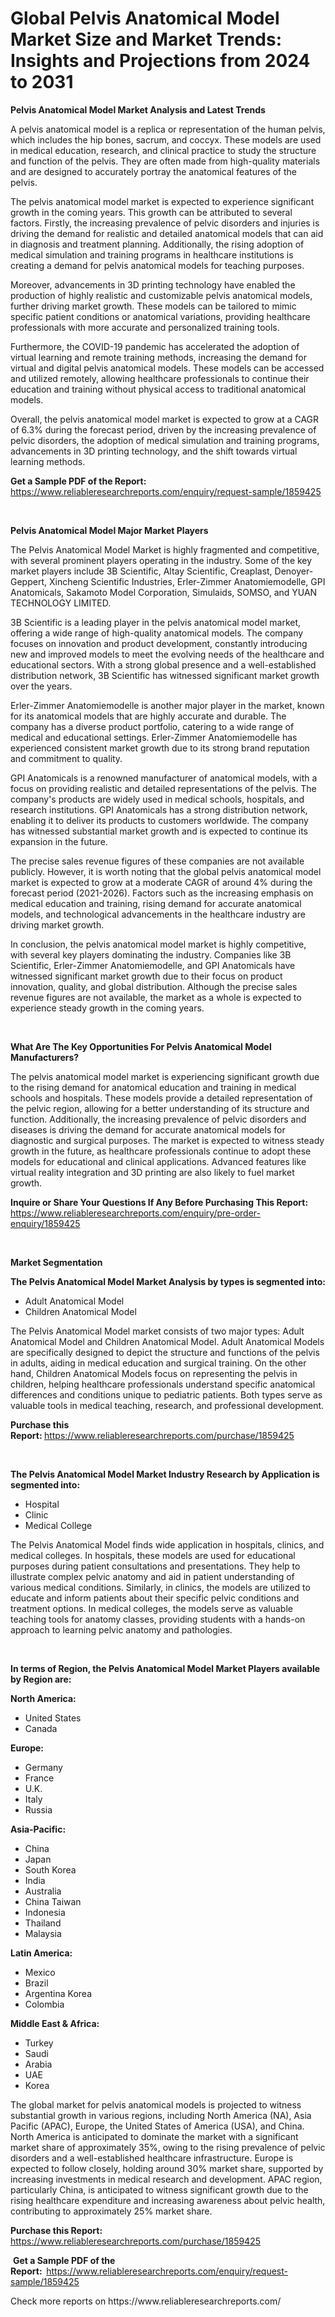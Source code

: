 <p><h1>Global Pelvis Anatomical Model Market Size and Market Trends: Insights and Projections from 2024 to 2031</h1></p><p><strong>Pelvis Anatomical Model Market Analysis and Latest Trends</strong></p>
<p><p>A pelvis anatomical model is a replica or representation of the human pelvis, which includes the hip bones, sacrum, and coccyx. These models are used in medical education, research, and clinical practice to study the structure and function of the pelvis. They are often made from high-quality materials and are designed to accurately portray the anatomical features of the pelvis.</p><p>The pelvis anatomical model market is expected to experience significant growth in the coming years. This growth can be attributed to several factors. Firstly, the increasing prevalence of pelvic disorders and injuries is driving the demand for realistic and detailed anatomical models that can aid in diagnosis and treatment planning. Additionally, the rising adoption of medical simulation and training programs in healthcare institutions is creating a demand for pelvis anatomical models for teaching purposes.</p><p>Moreover, advancements in 3D printing technology have enabled the production of highly realistic and customizable pelvis anatomical models, further driving market growth. These models can be tailored to mimic specific patient conditions or anatomical variations, providing healthcare professionals with more accurate and personalized training tools.</p><p>Furthermore, the COVID-19 pandemic has accelerated the adoption of virtual learning and remote training methods, increasing the demand for virtual and digital pelvis anatomical models. These models can be accessed and utilized remotely, allowing healthcare professionals to continue their education and training without physical access to traditional anatomical models.</p><p>Overall, the pelvis anatomical model market is expected to grow at a CAGR of 6.3% during the forecast period, driven by the increasing prevalence of pelvic disorders, the adoption of medical simulation and training programs, advancements in 3D printing technology, and the shift towards virtual learning methods.</p></p>
<p><strong>Get a Sample PDF of the Report:&nbsp;</strong> <a href="https://www.reliableresearchreports.com/enquiry/request-sample/1859425">https://www.reliableresearchreports.com/enquiry/request-sample/1859425</a></p>
<p>&nbsp;</p>
<p><strong>Pelvis Anatomical Model Major Market Players</strong></p>
<p><p>The Pelvis Anatomical Model Market is highly fragmented and competitive, with several prominent players operating in the industry. Some of the key market players include 3B Scientific, Altay Scientific, Creaplast, Denoyer-Geppert, Xincheng Scientific Industries, Erler-Zimmer Anatomiemodelle, GPI Anatomicals, Sakamoto Model Corporation, Simulaids, SOMSO, and YUAN TECHNOLOGY LIMITED.</p><p>3B Scientific is a leading player in the pelvis anatomical model market, offering a wide range of high-quality anatomical models. The company focuses on innovation and product development, constantly introducing new and improved models to meet the evolving needs of the healthcare and educational sectors. With a strong global presence and a well-established distribution network, 3B Scientific has witnessed significant market growth over the years.</p><p>Erler-Zimmer Anatomiemodelle is another major player in the market, known for its anatomical models that are highly accurate and durable. The company has a diverse product portfolio, catering to a wide range of medical and educational settings. Erler-Zimmer Anatomiemodelle has experienced consistent market growth due to its strong brand reputation and commitment to quality.</p><p>GPI Anatomicals is a renowned manufacturer of anatomical models, with a focus on providing realistic and detailed representations of the pelvis. The company's products are widely used in medical schools, hospitals, and research institutions. GPI Anatomicals has a strong distribution network, enabling it to deliver its products to customers worldwide. The company has witnessed substantial market growth and is expected to continue its expansion in the future.</p><p>The precise sales revenue figures of these companies are not available publicly. However, it is worth noting that the global pelvis anatomical model market is expected to grow at a moderate CAGR of around 4% during the forecast period (2021-2026). Factors such as the increasing emphasis on medical education and training, rising demand for accurate anatomical models, and technological advancements in the healthcare industry are driving market growth.</p><p>In conclusion, the pelvis anatomical model market is highly competitive, with several key players dominating the industry. Companies like 3B Scientific, Erler-Zimmer Anatomiemodelle, and GPI Anatomicals have witnessed significant market growth due to their focus on product innovation, quality, and global distribution. Although the precise sales revenue figures are not available, the market as a whole is expected to experience steady growth in the coming years.</p></p>
<p>&nbsp;</p>
<p><strong>What Are The Key Opportunities For Pelvis Anatomical Model Manufacturers?</strong></p>
<p><p>The pelvis anatomical model market is experiencing significant growth due to the rising demand for anatomical education and training in medical schools and hospitals. These models provide a detailed representation of the pelvic region, allowing for a better understanding of its structure and function. Additionally, the increasing prevalence of pelvic disorders and diseases is driving the demand for accurate anatomical models for diagnostic and surgical purposes. The market is expected to witness steady growth in the future, as healthcare professionals continue to adopt these models for educational and clinical applications. Advanced features like virtual reality integration and 3D printing are also likely to fuel market growth.</p></p>
<p><strong>Inquire or Share Your Questions If Any Before Purchasing This Report:</strong> <a href="https://www.reliableresearchreports.com/enquiry/pre-order-enquiry/1859425">https://www.reliableresearchreports.com/enquiry/pre-order-enquiry/1859425</a></p>
<p>&nbsp;</p>
<p><strong>Market Segmentation</strong></p>
<p><strong>The Pelvis Anatomical Model Market Analysis by types is segmented into:</strong></p>
<p><ul><li>Adult Anatomical Model</li><li>Children Anatomical Model</li></ul></p>
<p><p>The Pelvis Anatomical Model market consists of two major types: Adult Anatomical Model and Children Anatomical Model. Adult Anatomical Models are specifically designed to depict the structure and functions of the pelvis in adults, aiding in medical education and surgical training. On the other hand, Children Anatomical Models focus on representing the pelvis in children, helping healthcare professionals understand specific anatomical differences and conditions unique to pediatric patients. Both types serve as valuable tools in medical teaching, research, and professional development.</p></p>
<p><strong>Purchase this Report:&nbsp;</strong><a href="https://www.reliableresearchreports.com/purchase/1859425">https://www.reliableresearchreports.com/purchase/1859425</a></p>
<p>&nbsp;</p>
<p><strong>The Pelvis Anatomical Model Market Industry Research by Application is segmented into:</strong></p>
<p><ul><li>Hospital</li><li>Clinic</li><li>Medical College</li></ul></p>
<p><p>The Pelvis Anatomical Model finds wide application in hospitals, clinics, and medical colleges. In hospitals, these models are used for educational purposes during patient consultations and presentations. They help to illustrate complex pelvic anatomy and aid in patient understanding of various medical conditions. Similarly, in clinics, the models are utilized to educate and inform patients about their specific pelvic conditions and treatment options. In medical colleges, the models serve as valuable teaching tools for anatomy classes, providing students with a hands-on approach to learning pelvic anatomy and pathologies.</p></p>
<p>&nbsp;</p>
<p><strong>In terms of Region, the Pelvis Anatomical Model Market Players available by Region are:</strong></p>
<p>
    <p> <strong> North America: </strong>
        <ul>
            <li>United States</li>
            <li>Canada</li>
        </ul>
        </p> 
    <p> <strong> Europe: </strong>
        <ul>
            <li>Germany</li>
            <li>France</li>
            <li>U.K.</li>
            <li>Italy</li>
            <li>Russia</li>
        </ul>
        </p> 
    <p> <strong> Asia-Pacific: </strong>
        <ul>
            <li>China</li>
            <li>Japan</li>
            <li>South Korea</li>
            <li>India</li>
            <li>Australia</li>
            <li>China Taiwan</li>
            <li>Indonesia</li>
            <li>Thailand</li>
            <li>Malaysia</li>
        </ul>
        </p> 
    <p> <strong> Latin America: </strong>
        <ul>
            <li>Mexico</li>
            <li>Brazil</li>
            <li>Argentina Korea</li>
            <li>Colombia</li>
        </ul>
        </p> 
    <p> <strong> Middle East & Africa: </strong>
        <ul>
            <li>Turkey</li>
            <li>Saudi</li>
            <li>Arabia</li>
            <li>UAE</li>
            <li>Korea</li>
        </ul>
    </p>
    </p>
<p><p>The global market for pelvis anatomical models is projected to witness substantial growth in various regions, including North America (NA), Asia Pacific (APAC), Europe, the United States of America (USA), and China. North America is anticipated to dominate the market with a significant market share of approximately 35%, owing to the rising prevalence of pelvic disorders and a well-established healthcare infrastructure. Europe is expected to follow closely, holding around 30% market share, supported by increasing investments in medical research and development. APAC region, particularly China, is anticipated to witness significant growth due to the rising healthcare expenditure and increasing awareness about pelvic health, contributing to approximately 25% market share.</p></p>
<p><strong>Purchase this Report: </strong><a href="https://www.reliableresearchreports.com/purchase/1859425">https://www.reliableresearchreports.com/purchase/1859425</a></p>
<p>&nbsp;<strong>Get a Sample PDF of the Report:&nbsp;&nbsp;</strong><a href="https://www.reliableresearchreports.com/enquiry/request-sample/1859425">https://www.reliableresearchreports.com/enquiry/request-sample/1859425</a></p>
<p><strong></strong></p>
<p>Check more reports on https://www.reliableresearchreports.com/</p>